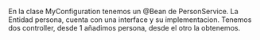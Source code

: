 En la clase MyConfiguration tenemos un @Bean de PersonService.
La Entidad persona, cuenta con una interface y su implementacion.
Tenemos dos controller, desde 1 añadimos persona, desde el otro la obtenemos.

